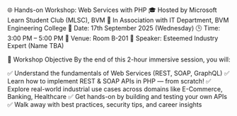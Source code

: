 🌐 Hands-on Workshop: Web Services with PHP
🎓 Hosted by Microsoft Learn Student Club (MLSC), BVM
🤝 In Association with IT Department, BVM Engineering College
📅 Date: 17th September 2025 (Wednesday)
🕒 Time: 3:00 PM – 5:00 PM
📍 Venue: Room B-201
🎤 Speaker: Esteemed Industry Expert (Name TBA)

🎯 Workshop Objective
By the end of this 2-hour immersive session, you will:

✅ Understand the fundamentals of Web Services (REST, SOAP, GraphQL)
✅ Learn how to implement REST & SOAP APIs in PHP — from scratch!
✅ Explore real-world industrial use cases across domains like E-Commerce, Banking, Healthcare
✅ Get hands-on by building and testing your own APIs
✅ Walk away with best practices, security tips, and career insights
